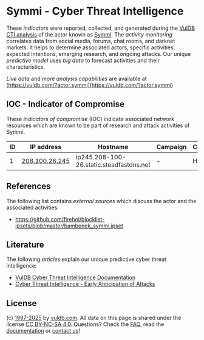 # Symmi - Cyber Threat Intelligence

These _indicators_ were reported, collected, and generated during the [VulDB CTI analysis](https://vuldb.com/?kb.cti) of the actor known as [Symmi](https://vuldb.com/?actor.symmi). The _activity monitoring_ correlates data from social media, forums, chat rooms, and darknet markets. It helps to determine associated actors, specific activities, expected intentions, emerging research, and ongoing attacks. Our unique _predictive model_ uses _big data_ to forecast activities and their characteristics.

_Live data_ and more _analysis capabilities_ are available at [https://vuldb.com/?actor.symmi](https://vuldb.com/?actor.symmi)

## IOC - Indicator of Compromise

These _indicators of compromise_ (IOC) indicate associated network resources which are known to be part of research and attack activities of Symmi.

ID | IP address | Hostname | Campaign | Confidence
-- | ---------- | -------- | -------- | ----------
1 | [208.100.26.245](https://vuldb.com/?ip.208.100.26.245) | ip245.208-100-26.static.steadfastdns.net | - | High

## References

The following list contains _external sources_ which discuss the actor and the associated activities:

* https://github.com/firehol/blocklist-ipsets/blob/master/bambenek_symmi.ipset

## Literature

The following _articles_ explain our unique predictive cyber threat intelligence:

* [VulDB Cyber Threat Intelligence Documentation](https://vuldb.com/?kb.cti)
* [Cyber Threat Intelligence - Early Anticipation of Attacks](https://www.scip.ch/en/?labs.20201022)

## License

(c) [1997-2025](https://vuldb.com/?kb.changelog) by [vuldb.com](https://vuldb.com/?kb.about). All data on this page is shared under the license [CC BY-NC-SA 4.0](https://creativecommons.org/licenses/by-nc-sa/4.0/). Questions? Check the [FAQ](https://vuldb.com/?kb.faq), read the [documentation](https://vuldb.com/?kb) or [contact us](https://vuldb.com/?contact)!
